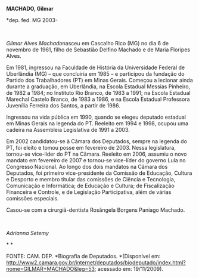 **MACHADO, Gilmar**

\*dep. fed. MG 2003-

 

*Gilmar Alves Machado*nasceu em Cascalho Rico (MG) no dia 6 de novembro
de 1961, filho de Sebastião Delfino Machado e de Maria Floripes Alves.

Em 1981, ingressou na Faculdade de História da Universidade Federal de
Uberlândia (MG) – que concluiria em 1985 – e participou da fundação do
Partido dos Trabalhadores (PT) em Minas Gerais. Começou a lecionar ainda
durante a graduação, em Uberlândia, na Escola Estadual Messias Pinheiro,
de 1982 a 1984; no Instituto Rio Branco, de 1983 a 1991; na Escola
Estadual Marechal Castelo Branco, de 1983 a 1986, e na Escola Estadual
Professora Juvenília Ferreira dos Santos, a partir de 1986.

Ingressou na vida pública em 1990, quando se elegeu deputado estadual em
Minas Gerais na legenda do PT. Reeleito em 1994 e 1998, ocupou uma
cadeira na Assembleia Legislativa de 1991 a 2003.

Em 2002 candidatou-se à Câmara dos Deputados, sempre na legenda do PT,
foi eleito e tomou posse em fevereiro de 2003. Nessa legislatura,
tornou-se vice-líder do PT na Câmara. Reeleito em 2006, assumiu o novo
mandato em fevereiro de 2007 e tornou-se vice-líder do governo Lula no
Congresso Nacional. Ao longo dos dois mandatos na Câmara dos Deputados,
foi primeiro vice-presidente da Comissão de Educação, Cultura e Desporto
e membro titular das comissões de Ciência e Tecnologia, Comunicação e
Informática; de Educação e Cultura; de Fiscalização Financeira e
Controle, e de Legislação Participativa, além de várias comissões
especiais.

Casou-se com a cirurgiã-dentista Rosângela Borgens Paniago Machado.

 

*Adrianna Setemy*

* *

FONTE: CAM. DEP. *Biografia de Deputados. *(Disponível em:
http://www2.camara.gov.br/internet/deputados/biodeputado/index.html?nome=GILMAR+MACHADO&leg=53;
acessado em: 19/11/2009).

 

 
